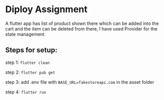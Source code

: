 
# Diploy Assignment

A flutter app has list of product shown there which can be added into the cart and the item can be deleted from there,
I have used Provider for the state management


## Steps for setup:

step 1: `flutter clean`

step 2: `flutter pub get`

step 3: add .env file with `BASE_URL=fakestoreapi.com` in the asset folder

step 4: `flutter run`